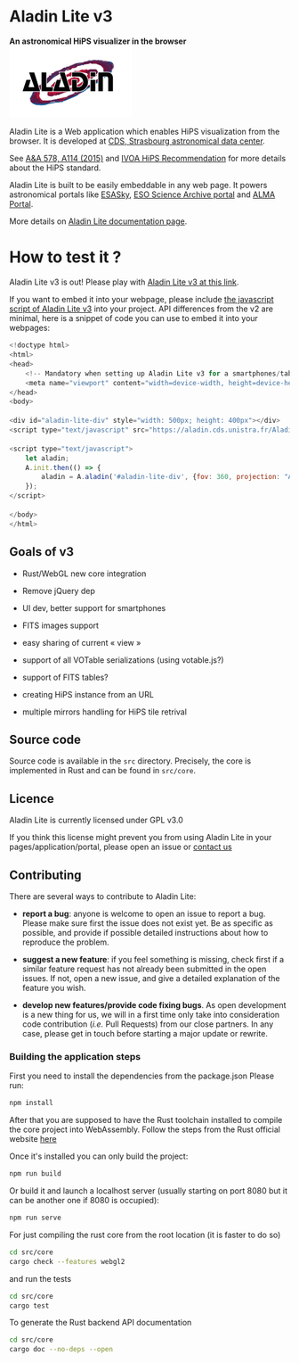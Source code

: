 # Aladin Lite v3

**An astronomical HiPS visualizer in the browser** <img src="aladin-logo.png" alt="Aladin Lite logo" width="220">

Aladin Lite is a Web application which enables HiPS visualization from the browser. It is developed at [CDS, Strasbourg astronomical data center](http://cds.unistra.fr/).

See [A&A 578, A114 (2015)](https://arxiv.org/abs/1505.02291) and [IVOA HiPS Recommendation](http://ivoa.net/documents/HiPS/index.html) for more details about the HiPS standard.

Aladin Lite is built to be easily embeddable in any web page. It powers astronomical portals like [ESASky](https://almascience.eso.org/asax/), [ESO Science Archive portal](http://archive.eso.org/scienceportal/) and [ALMA Portal](https://almascience.eso.org/asax/).

More details on [Aladin Lite documentation page](http://aladin.u-strasbg.fr/AladinLite/doc/).

# How to test it ?

Aladin Lite v3 is out! Please play with [Aladin Lite v3 at this link](https://aladin.u-strasbg.fr/AladinLite).

If you want to embed it into your webpage, please include [the javascript script of Aladin Lite v3](https://aladin.cds.unistra.fr/AladinLite/api/v3/latest/aladin.js) into your project. API differences from the v2 are minimal, here is a snippet of code you can use to embed it into your webpages:

```js
<!doctype html>
<html>
<head>
    <!-- Mandatory when setting up Aladin Lite v3 for a smartphones/tablet usage -->
    <meta name="viewport" content="width=device-width, height=device-height, initial-scale=1.0, user-scalable=no">
</head>
<body>

<div id="aladin-lite-div" style="width: 500px; height: 400px"></div>
<script type="text/javascript" src="https://aladin.cds.unistra.fr/AladinLite/api/v3/latest/aladin.js" charset="utf-8"></script>

<script type="text/javascript">
    let aladin;
    A.init.then(() => {
        aladin = A.aladin('#aladin-lite-div', {fov: 360, projection: "AIT", cooFrame: 'equatorial', showCooGridControl: true, showSimbadPointerControl: true, showCooGrid: true});
    });
</script>

</body>
</html>
```

## Goals of v3

- Rust/WebGL new core integration

- Remove jQuery dep

- UI dev, better support for smartphones

- FITS images support

- easy sharing of current « view »

- support of all VOTable serializations (using votable.js?)

- support of FITS tables?

- creating HiPS instance from an URL

- multiple mirrors handling for HiPS tile retrival

## Source code

Source code is available in the ``src`` directory.
Precisely, the core is implemented in Rust and can be found in ``src/core``.

## Licence

Aladin Lite is currently licensed under GPL v3.0

If you think this license might prevent you from using Aladin Lite in your pages/application/portal, please open an issue or [contact us](mailto:cds-question@unistra.fr)

## Contributing

There are several ways to contribute to Aladin Lite:

- **report a bug**: anyone is welcome to open an issue to report a bug. Please make sure first the issue does not exist yet. Be as specific as possible, and provide if possible detailed instructions about how to reproduce the problem.

- **suggest a new feature**: if you feel something is missing, check first if a similar feature request has not already been submitted in the open issues. If not, open a new issue, and give a detailed explanation of the feature you wish.

- **develop new features/provide code fixing bugs**. As open development is a new thing for us, we will in a first time only take into consideration code contribution (_i.e._ Pull Requests) from our close partners.
In any case, please get in touch before starting a major update or rewrite.

### Building the application steps

First you need to install the dependencies from the package.json
Please run:

```bash
npm install
```

After that you are supposed to have the Rust toolchain installed
to compile the core project into WebAssembly.
Follow the steps from the Rust official website [here](https://www.rust-lang.org/learn/get-started)


Once it's installed you can only build the project:
```bash
npm run build
```

Or build it and launch a localhost server (usually starting on port 8080 but it can be another one if 8080 is occupied):
```bash
npm run serve
```

For just compiling the rust core from the root location (it is faster to do so)

```bash
cd src/core
cargo check --features webgl2
```

and run the tests

```bash
cd src/core
cargo test
```

To generate the Rust backend API documentation

```bash
cd src/core
cargo doc --no-deps --open
```